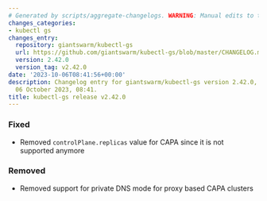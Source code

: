```yaml
---
# Generated by scripts/aggregate-changelogs. WARNING: Manual edits to this files will be overwritten.
changes_categories:
- kubectl gs
changes_entry:
  repository: giantswarm/kubectl-gs
  url: https://github.com/giantswarm/kubectl-gs/blob/master/CHANGELOG.md#2420---2023-10-06
  version: 2.42.0
  version_tag: v2.42.0
date: '2023-10-06T08:41:56+00:00'
description: Changelog entry for giantswarm/kubectl-gs version 2.42.0, published on
  06 October 2023, 08:41.
title: kubectl-gs release v2.42.0
---
```


### Fixed
- Removed `controlPlane.replicas` value for CAPA since it is not supported anymore
### Removed
- Removed support for private DNS mode for proxy based CAPA clusters
